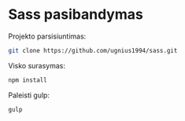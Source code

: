 # Sass pasibandymas

Projekto parsisiuntimas:

```bash
git clone https://github.com/ugnius1994/sass.git
```

Visko surasymas:

```bash
npm install
```

Paleisti gulp:

```bash
gulp
```
